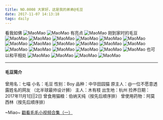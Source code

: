 ```yaml
---
title: NO.0008 大家好，这是我的弟弟@毛豆
date: 2017-11-07 14:13:18
tags: daily
---
```


看我如佛
![MaoMao](http://img-mm.6h5.cn/blog/20171107/1.jpg?imageView2/0/w/600)
![MaoMao](http://img-mm.6h5.cn/blog/20171107/2.jpg?imageView2/0/w/600)
有亮点
![MaoMao](http://img-mm.6h5.cn/blog/20171107/3.jpg?imageView2/0/w/600)
刚到家时的毛豆
![MaoMao](http://img-mm.6h5.cn/blog/20171107/4.jpg?imageView2/0/w/600)
![MaoMao](http://img-mm.6h5.cn/blog/20171107/5.jpg?imageView2/0/w/600)
![MaoMao](http://img-mm.6h5.cn/blog/20171107/6.jpg?imageView2/0/w/600)
![MaoMao](http://img-mm.6h5.cn/blog/20171107/7.jpg?imageView2/0/w/600)
![MaoMao](http://img-mm.6h5.cn/blog/20171107/8.jpg?imageView2/0/w/600)
![MaoMao](http://img-mm.6h5.cn/blog/20171107/9.jpg?imageView2/0/w/600)
![MaoMao](http://img-mm.6h5.cn/blog/20171107/10.jpg?imageView2/0/w/600)
![MaoMao](http://img-mm.6h5.cn/blog/20171107/11.jpg?imageView2/0/w/600)
![MaoMao](http://img-mm.6h5.cn/blog/20171107/12.jpg?imageView2/0/w/600)
![MaoMao](http://img-mm.6h5.cn/blog/20171107/13.jpg?imageView2/0/w/600)
![MaoMao](http://img-mm.6h5.cn/blog/20171107/14.jpg?imageView2/0/w/600)
![MaoMao](http://img-mm.6h5.cn/blog/20171107/15.jpg?imageView2/0/w/600)
![MaoMao](http://img-mm.6h5.cn/blog/20171107/16.jpg?imageView2/0/w/600)
![MaoMao](http://img-mm.6h5.cn/blog/20171107/17.jpg?imageView2/0/w/600)
![MaoMao](http://img-mm.6h5.cn/blog/20171107/18.jpg?imageView2/0/w/600)
![MaoMao](http://img-mm.6h5.cn/blog/20171107/19.jpg?imageView2/0/w/600)
![MaoMao](http://img-mm.6h5.cn/blog/20171107/20.jpg?imageView2/0/w/600)
![MaoMao](http://img-mm.6h5.cn/blog/20171107/21.jpg?imageView2/0/w/600)
也可以和平相处
![MaoMao](http://img-mm.6h5.cn/blog/20171108/1.jpg?imageView2/0/w/600)
![MaoMao](http://img-mm.6h5.cn/blog/20171108/2.jpg?imageView2/0/w/600)
![MaoMao](http://img-mm.6h5.cn/blog/20171108/3.jpg?imageView2/0/w/600)
![MaoMao](http://img-mm.6h5.cn/blog/20171108/4.jpg?imageView2/0/w/600)

------
#### 毛豆简介

曾用名：七喵
小名：毛豆
性别：Boy
品种：中华田园猫
原主人：@一位不愿意透露姓名的网友 （北半球最帅设计狮）
主人：木有枝
出生地：杭州
捡养日期：2017年11月1日||2日
曾食用猫粮：伯纳天纯（按先后顺序排）
曾使用药物：阿莫西林（按先后顺序排）

~Miao~ [戳看毛毛小视频合集（一）](/2017/10/16/NO-V-0001.html "毛毛小视频")
